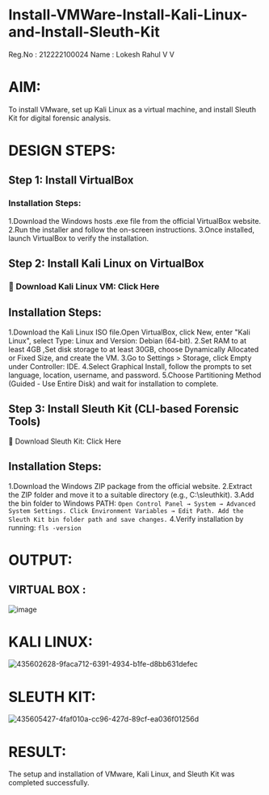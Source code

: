 # Install-VMWare-Install-Kali-Linux-and-Install-Sleuth-Kit
 Reg.No : 212222100024
 Name : Lokesh Rahul V V
# AIM:
To install VMware, set up Kali Linux as a virtual machine, and install Sleuth Kit for digital forensic analysis.
# DESIGN STEPS:
## Step 1: Install VirtualBox
### Installation Steps:
 1.Download the Windows hosts .exe file from the official VirtualBox website.
 2.Run the installer and follow the on-screen instructions.
 3.Once installed, launch VirtualBox to verify the installation.

## Step 2: Install Kali Linux on VirtualBox

### 🔗 Download Kali Linux VM: Click Here
## Installation Steps:
  1.Download the Kali Linux ISO file.Open VirtualBox, click New, enter "Kali Linux", select Type: Linux and Version: Debian (64-bit).
  2.Set RAM to at least 4GB ,Set disk storage to at least 30GB, choose Dynamically Allocated or Fixed Size, and create the VM.
  3.Go to Settings > Storage, click Empty under Controller: IDE.
  4.Select Graphical Install, follow the prompts to set language, location, username, and password.
  5.Choose Partitioning Method (Guided - Use Entire Disk) and wait for installation to complete.

## Step 3: Install Sleuth Kit (CLI-based Forensic Tools)

🔗 Download Sleuth Kit: Click Here
## Installation Steps:
  1.Download the Windows ZIP package from the official website.
  2.Extract the ZIP folder and move it to a suitable directory (e.g., C:\sleuthkit).
  3.Add the bin folder to Windows PATH:
``
    Open Control Panel → System → Advanced System Settings.
    Click Environment Variables → Edit Path.
    Add the Sleuth Kit bin folder path and save changes.
``
  4.Verify installation by running:
``
fls -version
``
# OUTPUT:
## VIRTUAL BOX :
![image](https://github.com/user-attachments/assets/53715640-9c87-45b5-bc44-1889d817cf53)

# KALI LINUX:
![435602628-9faca712-6391-4934-b1fe-d8bb631defec](https://github.com/user-attachments/assets/4748a22b-e0ba-47db-b5ee-43178b9b06dc)

# SLEUTH KIT:
![435605427-4faf010a-cc96-427d-89cf-ea036f01256d](https://github.com/user-attachments/assets/446519f5-ecc5-41a9-9c4b-a94833e13dcb)

# RESULT:
The setup and installation of VMware, Kali Linux, and Sleuth Kit was completed successfully.
